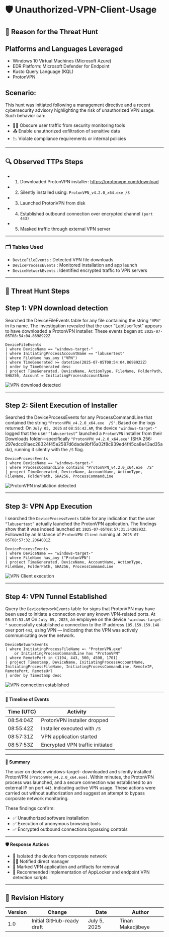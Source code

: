 # 🛡️ Unauthorized-VPN-Client-Usage

## 📌 Reason for the Threat Hunt

## Platforms and Languages Leveraged
- Windows 10 Virtual Machines (Microsoft Azure)
- EDR Platform: Microsoft Defender for Endpoint
- Kusto Query Language (KQL)
- ProtonVPN

## Scenario:  
This hunt was initiated following a management directive and a recent cybersecurity advisory highlighting the risk of unauthorized VPN usage. Such behavior can:
- 🕵️‍♂️ Obscure user traffic from security monitoring tools
- 📤 Enable unauthorized exfiltration of sensitive data
- 📉 Violate compliance requirements or internal policies

---
## 🔍 Observed TTPs Steps 

- 1. Downloaded ProtonVPN installer: https://protonvpn.com/download
- 2. Silently installed using: `ProtonVPN_v4.2.0_x64.exe /S`
- 3. Launched ProtonVPN from disk
- 4. Established outbound connection over encrypted channel `(port 443)`
- 5. Masked traffic through external VPN server
 
---
### 🗂️ Tables Used

- `DeviceFileEvents`    :  Detected VPN file downloads
- `DeviceProcessEvents` :  Monitored installation and app launch
- `DeviceNetworkEvents` :  Identified encrypted traffic to VPN servers

---
## 🧪 Threat Hunt Steps
## Step 1: VPN download detection

Searched the DeviceFileEvents table for any file containing the string `"VPN"` in its name. The investigation revealed that the user "LabUserTest" appears to have downloaded a  ProtonVPN installer. These events began at: `2025-07-05T08:54:04.8698922Z`

```kusto
DeviceFileEvents
| where DeviceName == "windows-target-"
| where InitiatingProcessAccountName == "labusertest"
| where FileName has_any ("VPN")
| where TimeGenerated >= datetime(2025-07-05T08:54:04.8698922Z)
| order by TimeGenerated desc 
| project TimeGenerated, DeviceName, ActionType, FileName, FolderPath, SHA256, Account = InitiatingProcessAccountName
```
![VPN download detected](https://github.com/user-attachments/assets/429b26b2-01de-48a8-bb5c-545bc5bf5dbd)


---
## Step 2: Silent Execution of Installer

Searched the DeviceProcessEvents for any ProcessCommandLine that contained the string `"ProtonVPN_v4.2.0_x64.exe  /S"`. Based on the logs returned: On `July 05, 2025` at `08:55:42.AM`, the device `"windows-target-"` logged that the user `“labusertest”` launched a `ProtonVPN` installer from their Downloads folder—specifically `"ProtonVPN_v4.2.0_x64.exe"` (SHA 256: 297edcc81aec28324f45e2587d6dade9bf16a02f8c939ed4f45ca8e43ad35ada), running it silently with the `/S` flag.

```kusto
DeviceProcessEvents
| where DeviceName == "windows-target-"
| where ProcessCommandLine contains "ProtonVPN_v4.2.0_x64.exe  /S"
| project TimeGenerated, DeviceName, AccountName, ActionType, FileName, FolderPath, SHA256, ProcessCommandLine
```
![ProtonVPN installation detected](https://github.com/user-attachments/assets/eba20fca-3fbb-435e-ad96-7de9a5944e5e)


---

## Step 3: VPN App Execution

I searched the `DeviceProcessEvents` table for any indication that the user `“labusertest”` actually launched the ProtonVPN application. The findings show that it was indeed launched at: `2025-07-05T08:57:31.5430293Z`. Followed by an Instance of `ProtonVPN Client` running at: `2025-07-05T08:57:32.2064081Z`.

```kusto
DeviceProcessEvents
| where DeviceName == "windows-target-"
| where FileName has_any ("ProtonVPN")
| project TimeGenerated, DeviceName, AccountName, ActionType, FileName, FolderPath, SHA256, ProcessCommandLine
```
![VPN Client execution](https://github.com/user-attachments/assets/e0eda5a5-0292-4de9-b442-223ff1db1d76)


---
## Step 4: VPN Tunnel Established

Query the `DeviceNetworkEvents` table for signs that ProtonVPN may have been used to initiate a connection over any known VPN-related ports. At `08:57:53.AM` On `July 05, 2025`, an employee on the device `"windows-target-"` successfully established a connection to the IP address `185.159.159.148` over port `443`, using VPN — indicating that the VPN was actively communicating over the network. 

```kusto
DeviceNetworkEvents
| where InitiatingProcessFileName =~ "ProtonVPN.exe"
    or InitiatingProcessCommandLine has "ProtonVPN"
| where RemotePort in (1194, 443, 500, 4500, 1701) 
| project Timestamp, DeviceName, InitiatingProcessAccountName, InitiatingProcessFileName, InitiatingProcessCommandLine, RemoteIP, RemotePort, RemoteUrl
| order by Timestamp desc
```
![VPN connection established](https://github.com/user-attachments/assets/c691f044-1d7e-4935-bf6e-7b3ee2295353)


---
**📅 Timeline of Events**

| Time (UTC) | Activity                        |
|------------|---------------------------------|
| 08:54:04Z  | ProtonVPN installer dropped     |
| 08:55:42Z  | Installer executed with `/S`   |
| 08:57:31Z  | VPN application started         |
| 08:57:53Z  | Encrypted VPN traffic initiated |

---
**🧾 Summary**

The user on device windows-target- downloaded and silently installed ProtonVPN `(ProtonVPN_v4.2.0_x64.exe)`. Within minutes, the ProtonVPN process was launched, and a secure connection was established to an external IP on port `443`, indicating active VPN usage. These actions were carried out without authorization and suggest an attempt to bypass corporate network monitoring.

These findings confirm:
- ✅ Unauthorized software installation
- ✅ Execution of anonymous browsing tools
- ✅ Encrypted outbound connections bypassing controls

---

**🛡️ Response Actions**

- 🛑 Isolated the device from corporate network
- 👨‍💼 Notified direct manager 
- 🧹 Marked VPN application and artifacts for removal
- 🔁 Recommended implementation of AppLocker and endpoint VPN detection scripts

---
## 📌 Revision History

| Version | Change                  | Date         | Author      |
|---------|-------------------------|--------------|-------------|
| 1.0     | Initial GitHub-ready draft | July 5, 2025 | Tinan Makadjibeye |
